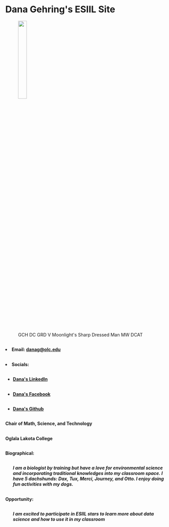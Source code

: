 
## <h1>Dana Gehring's ESIIL Site</h1>

<figure>
  <img alt-text="Dana Gehring" src="https://user-images.githubusercontent.com/78752548/227621682-dd7aa54b-4e14-4746-ac09-a13cff9464c6.jpg" width="25%" />
  <figcaption>GCH DC GRD V Moonlight's Sharp Dressed Man MW DCAT</figcaption>
</figure>

## <ul>
##  <h4><li>Email: danag@olc.edu</li></h4>
##  <h4><li>Socials:</li></h4>
##  <h4><ul><li>[Dana's LinkedIn](https://www.linkedin.com/in/dana-gehring/)<a href="https://www.linkedin.com/in/dana-gehring/"></a></li></ul></h4>
##  <h4><ul><li>[Dana's Facebook](https://www.facebook.com/dana.gehring)<a href="https://www.facebook.com/dana.gehring"></a></li></ul></h4>
##  <h4><ul><li>[Dana's Github](https://github.com/drg799802)<a href="https://github.com/drg799802"></a></li></ul></h4>  
  </ul>
  
## <h4>Chair of Math, Science, and Technology</h4>
## <h4>Oglala Lakota College</h4>

## <h4>Biographical:</h4>
## <h5><ul>I am a biologist by training but have a love for environmental science and incorporating traditional knowledges into my classroom space.  I have 5 dachshunds: Dax, Tux, Merci, Journey, and Otto. I enjoy doing fun activities with my dogs.</ul></h5>

## <h4>Opportunity:</h4>
## <h5><ul>I am excited to participate in ESIIL stars to learn more about data science and how to use it in my classroom</ul></h5>
  
  
